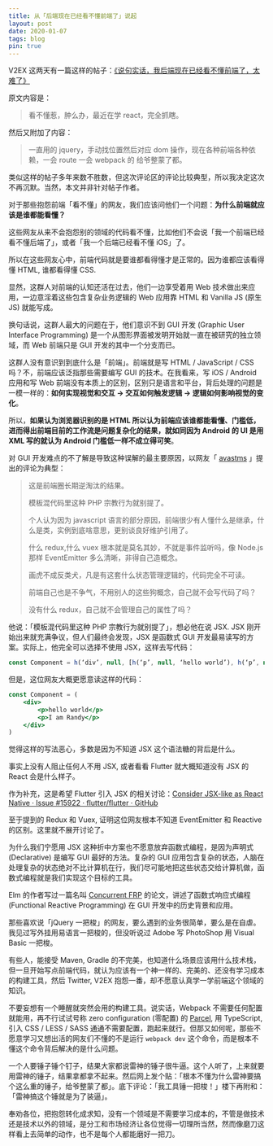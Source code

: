 ```yaml
---
title: 从「后端现在已经看不懂前端了」说起
layout: post
date: 2020-01-07
tags: blog
pin: true
---
```


V2EX 这两天有一篇这样的帖子：[《说句实话，我后端现在已经看不懂前端了，太难了》](https://www.v2ex.com/t/635386#)

原文内容是：

> 看不懂惹，肿么办，最近在学 react，完全抓瞎。

然后又附加了内容：

> 一直用的 jquery，手动找位置然后对应 dom 操作，现在各种前端各种依赖，一会 route 一会 webpack 的 给爷整蒙了都。

类似这样的帖子多年来数不胜数，但这次评论区的评论比较典型，所以我决定这次不再沉默。当然，本文并非针对帖子作者。

对于那些抱怨前端「看不懂」的网友，我们应该问他们一个问题：**为什么前端就应该是谁都能看懂？**

这些网友从来不会抱怨别的领域的代码看不懂，比如他们不会说「我一个前端已经看不懂后端了」，或者「我一个后端已经看不懂 iOS」了。

所以在这些网友心中，前端代码就是要谁都看得懂才是正常的。因为谁都应该看得懂 HTML, 谁都看得懂 CSS.

显然，这群人对前端的认知还活在过去，他们一边享受着用 Web 技术做出来应用，一边意淫着这些包含复杂业务逻辑的 Web 应用靠 HTML 和 Vanilla JS (原生 JS) 就能写成。

换句话说，这群人最大的问题在于，他们意识不到 GUI 开发 (Graphic User Interface Programming) 是一个从图形界面被发明开始就一直在被研究的独立领域，而 Web 前端只是 GUI 开发的其中一个分支而已。

这群人没有意识到到底什么是「前端」。前端就是写 HTML / JavaScript / CSS  吗？不，前端应该泛指那些需要编写 GUI 的技术。在我看来，写 iOS  / Android 应用和写 Web 前端没有本质上的区别，区别只是语言和平台，背后处理的问题是一模一样的：**如何实现视觉和交互 -> 交互如何触发逻辑 -> 逻辑如何影响视觉的变化**。

所以，**如果认为浏览器识别的是 HTML 所以认为前端应该谁都能看懂、门槛低，进而得出前端目前的工作流是问题复杂化的结果，就如同因为 Android 的 UI 是用 XML 写的就认为 Android 门槛低一样不成立得可笑**。

对 GUI 开发难点的不了解是导致这种误解的最主要原因，以网友「 [avastms](https://www.v2ex.com/t/635386#r_8434047) 」提出的评论为典型：

> 这是前端圈长期逆淘汰的结果。
> 
> 模板混代码里这种 PHP 宗教行为就别提了。
> 
> 个人认为因为 javascript 语言的部分原因，前端很少有人懂什么是继承，什么是类，实例到底啥意思，更别谈良好维护引用了。
> 
> 什么 redux,什么 vuex 根本就是莫名其妙，不就是事件监听吗，像 Node.js 那样 EventEmitter 多么清晰，非得自己造概念。
> 
> 画虎不成反类犬，凡是有这套什么状态管理逻辑的，代码完全不可读。
> 
> 前端自己也是不争气，不用别人的这些狗概念，自己就不会写代码了吗？
> 
> 没有什么 redux，自己就不会管理自己的属性了吗？

他说：「模板混代码里这种 PHP 宗教行为就别提了」，想必他在说 JSX. JSX 刚开始出来就充满争议，但人们最终会发现，JSX 是函数式 GUI 开发最易读写的方案。实际上，他完全可以选择不使用 JSX，这样去写代码：

```jsx
const Component = h(‘div’, null, [h(‘p’, null, ‘hello world’), h(‘p’, null, ‘I am Randy’)])
```

但是，这位网友大概更愿意读这样的代码：

```jsx
const Component = (
	<div>
		<p>hello world</p>
		<p>I am Randy</p>
	</div>
)
```

觉得这样的写法恶心，多数是因为不知道 JSX 这个语法糖的背后是什么。

事实上没有人阻止任何人不用 JSX, 或者看看 Flutter 就大概知道没有 JSX 的 React 会是什么样子。

作为补充，这是希望 Flutter 引入 JSX 的相关讨论：[Consider JSX-like as React Native · Issue #15922 · flutter/flutter · GitHub](https://github.com/flutter/flutter/issues/15922)

至于提到的 Redux 和 Vuex, 证明这位网友根本不知道 EventEmitter 和 Reactive 的区别。这里就不展开讨论了。

为什么我们宁愿用 JSX 这种折中方案也不愿意放弃函数式编程，是因为声明式(Declarative) 是编写 GUI 最好的方法。复杂的 GUI 应用包含复杂的状态，人脑在处理复杂的状态绝对不比计算机在行，我们尽可能地把这些状态交给计算机做，函数式编程就是我们实现这个目标的工具。

Elm 的作者写过一篇名叫 [Concurrent FRP](https://elm-lang.org/assets/papers/concurrent-frp.pdf) 的论文，讲述了函数式响应式编程 (Functional Reactive Programming) 在 GUI 开发中的历史背景和应用。

那些喜欢说「jQuery 一把梭」的网友，要么遇到的业务很简单，要么是在自虐。我见过写外挂用易语言一把梭的，但没听说过 Adobe 写 PhotoShop 用 Visual Basic 一把梭。

有些人，能接受 Maven, Gradle 的不完美，也知道什么场景应该用什么技术栈，但一旦开始写点前端代码，就认为应该有一个神一样的、完美的、还没有学习成本的构建工具，然后 Twitter, V2EX 抱怨一番，却不愿意认真学一学前端这个领域的知识。

不要妄想有一个睡醒就突然会用的构建工具。说实话，Webpack 不需要任何配置就能用，再不行试试号称 zero configuration (零配置) 的 [Parcel](https://parceljs.org/), 用 TypeScript, 引入 CSS /  LESS / SASS 通通不需要配置，跑起来就行。但那又如何呢，那些不愿意学习又想出活的网友们不懂的不是运行 `webpack dev` 这个命令，而是根本不懂这个命令背后解决的是什么问题。

一个人要锤子锤个钉子，结果大家都说雷神的锤子很牛逼。这个人听了，上来就要用雷神的锤子，结果拿都拿不起来。然后网上发个贴：「根本不懂为什么雷神要搞个这么重的锤子，给爷整蒙了都」。底下评论：「我工具锤一把梭！」楼下再附和：「雷神搞这个锤就是为了装逼」。

奉劝各位，把抱怨转化成求知，没有一个领域是不需要学习成本的，不管是做技术还是技术以外的领域，是分工和市场经济让各位觉得一切理所当然，然而像磨刀这样看上去简单的动作，也不是每个人都能磨好一把刀。